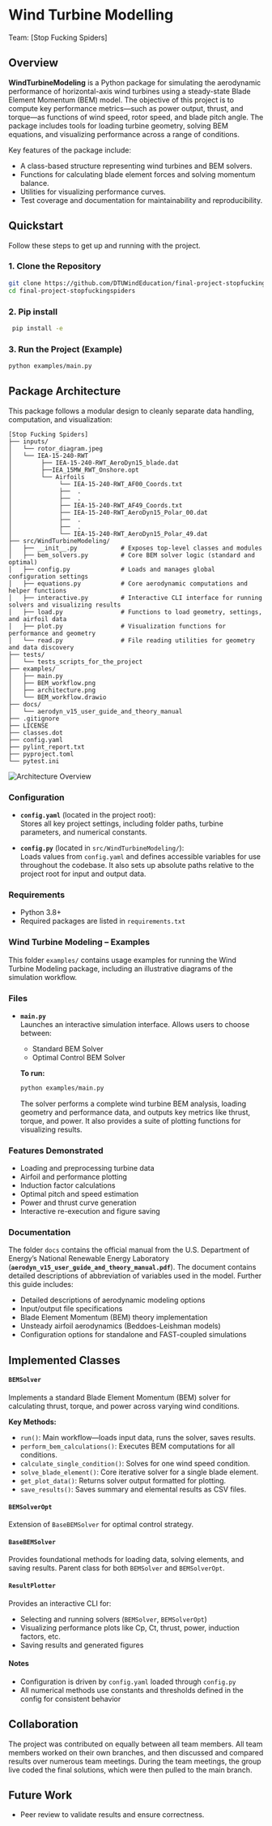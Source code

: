 # Wind Turbine Modelling

Team: [Stop Fucking Spiders]

## Overview

**WindTurbineModeling** is a Python package for simulating the aerodynamic performance of horizontal-axis wind turbines using a steady-state Blade Element Momentum (BEM) model. The objective of this project is to compute key performance metrics—such as power output, thrust, and torque—as functions of wind speed, rotor speed, and blade pitch angle. The package includes tools for loading turbine geometry, solving BEM equations, and visualizing performance across a range of conditions.

Key features of the package include:

- A class-based structure representing wind turbines and BEM solvers.
- Functions for calculating blade element forces and solving momentum balance.
- Utilities for visualizing performance curves.
- Test coverage and documentation for maintainability and reproducibility.


## Quickstart

Follow these steps to get up and running with the project.

### 1. Clone the Repository

```bash
git clone https://github.com/DTUWindEducation/final-project-stopfuckingspiders.git
cd final-project-stopfuckingspiders
```

### 2. Pip install

```bash
 pip install -e
```

### 3. Run the Project (Example)

```bash
python examples/main.py
```

## Package Architecture

This package follows a modular design to cleanly separate data handling, computation, and visualization:
```
[Stop Fucking Spiders]
├── inputs/
│   └── rotor_diagram.jpeg
│   └── IEA-15-240-RWT
│        ├── IEA-15-240-RWT_AeroDyn15_blade.dat
│        ├──IEA_15MW_RWT_Onshore.opt
│        └── Airfoils
│             └── IEA-15-240-RWT_AF00_Coords.txt
│             ├──  .
│             ├──  .
│             ├── IEA-15-240-RWT_AF49_Coords.txt 
│             ├── IEA-15-240-RWT_AeroDyn15_Polar_00.dat
│             ├──  .
│             ├──  .
│             └── IEA-15-240-RWT_AeroDyn15_Polar_49.dat
├── src/WindTurbineModeling/
│   ├── __init__.py            # Exposes top-level classes and modules
│   ├── bem_solvers.py         # Core BEM solver logic (standard and optimal)
│   ├── config.py              # Loads and manages global configuration settings
│   ├── equations.py           # Core aerodynamic computations and helper functions
│   ├── interactive.py         # Interactive CLI interface for running solvers and visualizing results
│   ├── load.py                # Functions to load geometry, settings, and airfoil data
│   ├── plot.py                # Visualization functions for performance and geometry
│   └── read.py                # File reading utilities for geometry and data discovery
├── tests/
│   └── tests_scripts_for_the_project
├── examples/
│   ├── main.py 
│   ├── BEM_workflow.png
│   ├── architecture.png
│   └── BEM_workflow.drawio
├── docs/
│   └── aerodyn_v15_user_guide_and_theory_manual
├── .gitignore
├── LICENSE
├── classes.dot
├── config.yaml
├── pylint_report.txt
├── pyproject.toml
└── pytest.ini
```

![Architecture Overview](examples/architecture.png)



### Configuration

- **`config.yaml`** (located in the project root):  
  Stores all key project settings, including folder paths, turbine parameters, and numerical constants.

- **`config.py`** (located in `src/WindTurbineModeling/`):  
  Loads values from `config.yaml` and defines accessible variables for use throughout the codebase. It also sets up absolute paths relative to the project root for input and output data.

### Requirements

- Python 3.8+
- Required packages are listed in `requirements.txt`


### Wind Turbine Modeling – Examples

This folder `examples/` contains usage examples for running the Wind Turbine Modeling package, including an illustrative diagrams of the simulation workflow.

### Files

- **`main.py`**  
  Launches an interactive simulation interface. Allows users to choose between:
  - Standard BEM Solver
  - Optimal Control BEM Solver

  **To run:**
  ```bash
  python examples/main.py
  ```

  The solver performs a complete wind turbine BEM analysis, loading geometry and performance data, and outputs key metrics like thrust, torque, and power. It also provides a suite of plotting functions for visualizing results.

### Features Demonstrated

- Loading and preprocessing turbine data
- Airfoil and performance plotting
- Induction factor calculations
- Optimal pitch and speed estimation
- Power and thrust curve generation
- Interactive re-execution and figure saving

### Documentation

The folder `docs` contains the official manual from the U.S. Department of Energy’s National Renewable Energy Laboratory (**`aerodyn_v15_user_guide_and_theory_manual.pdf`**). The document contains detailed descriptions of abbreviation of variables used in the model. Further this guide includes:
  - Detailed descriptions of aerodynamic modeling options
  - Input/output file specifications
  - Blade Element Momentum (BEM) theory implementation
  - Unsteady airfoil aerodynamics (Beddoes-Leishman models)
  - Configuration options for standalone and FAST-coupled simulations


## Implemented Classes

#### `BEMSolver`
Implements a standard Blade Element Momentum (BEM) solver for calculating thrust, torque, and power across varying wind conditions.

**Key Methods:**
- `run()`: Main workflow—loads input data, runs the solver, saves results.
- `perform_bem_calculations()`: Executes BEM computations for all conditions.
- `calculate_single_condition()`: Solves for one wind speed condition.
- `solve_blade_element()`: Core iterative solver for a single blade element.
- `get_plot_data()`: Returns solver output formatted for plotting.
- `save_results()`: Saves summary and elemental results as CSV files.

#### `BEMSolverOpt`
Extension of `BaseBEMSolver` for optimal control strategy.

#### `BaseBEMSolver`
Provides foundational methods for loading data, solving elements, and saving results. Parent class for both `BEMSolver` and `BEMSolverOpt`.

#### `ResultPlotter`
Provides an interactive CLI for:
- Selecting and running solvers (`BEMSolver`, `BEMSolverOpt`)
- Visualizing performance plots like Cp, Ct, thrust, power, induction factors, etc.
- Saving results and generated figures

#### Notes
- Configuration is driven by `config.yaml` loaded through `config.py`
- All numerical methods use constants and thresholds defined in the config for consistent behavior

## Collaboration
The project was contributed on equally between all team members. All team members worked on their own branches, and then discussed and compared results over numerous team meetings. During the team meetings, the group live coded the final solutions, which were then pulled to the main branch.

## Future Work
- Peer review to validate results and ensure correctness.
